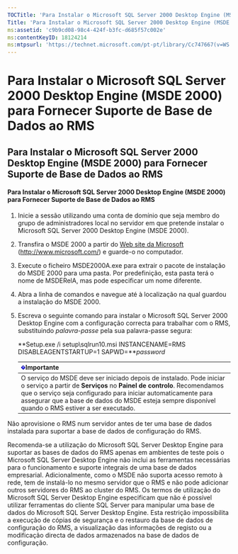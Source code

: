 ```yaml
---
TOCTitle: 'Para Instalar o Microsoft SQL Server 2000 Desktop Engine (MSDE 2000) para Fornecer Suporte de Base de Dados ao RMS'
Title: 'Para Instalar o Microsoft SQL Server 2000 Desktop Engine (MSDE 2000) para Fornecer Suporte de Base de Dados ao RMS'
ms:assetid: 'c9b9cd08-98c4-424f-b3fc-d685f57c002e'
ms:contentKeyID: 18124214
ms:mtpsurl: 'https://technet.microsoft.com/pt-pt/library/Cc747667(v=WS.10)'
---
```


Para Instalar o Microsoft SQL Server 2000 Desktop Engine (MSDE 2000) para Fornecer Suporte de Base de Dados ao RMS
==================================================================================================================

Para Instalar o Microsoft SQL Server 2000 Desktop Engine (MSDE 2000) para Fornecer Suporte de Base de Dados ao RMS
------------------------------------------------------------------------------------------------------------------

#### Para Instalar o Microsoft SQL Server 2000 Desktop Engine (MSDE 2000) para Fornecer Suporte de Base de Dados ao RMS

1.  Inicie a sessão utilizando uma conta de domínio que seja membro do grupo de administradores local no servidor em que pretende instalar o Microsoft SQL Server 2000 Desktop Engine (MSDE 2000).

2.  Transfira o MSDE 2000 a partir do [Web site da Microsoft](http://www.microsoft.com/) (http://www.microsoft.com/) e guarde-o no computador.

3.  Execute o ficheiro MSDE2000A.exe para extrair o pacote de instalação do MSDE 2000 para uma pasta. Por predefinição, esta pasta terá o nome de MSDERelA, mas pode especificar um nome diferente.

4.  Abra a linha de comandos e navegue até à localização na qual guardou a instalação do MSDE 2000.

5.  Escreva o seguinte comando para instalar o Microsoft SQL Server 2000 Desktop Engine com a configuração correcta para trabalhar com o RMS, substituindo *palavra-passe* pela sua palavra-passe segura:

    **Setup.exe /i setup\\sqlrun10.msi INSTANCENAME=RMS DISABLEAGENTSTARTUP=1 SAPWD=***password*

    | ![](images/Cc747667.Important(WS.10).gif)Importante                                                                                                                                                                                                                                       |
    |------------------------------------------------------------------------------------------------------------------------------------------------------------------------------------------------------------------------------------------------------------------------------------------------------------------------|
    | O serviço do MSDE deve ser iniciado depois de instalado. Pode iniciar o serviço a partir de **Serviços** no **Painel de controlo**. Recomendamos que o serviço seja configurado para iniciar automaticamente para assegurar que a base de dados do MSDE esteja sempre disponível quando o RMS estiver a ser executado. |

Não aprovisione o RMS num servidor antes de ter uma base de dados instalada para suportar a base de dados de configuração do RMS.

Recomenda-se a utilização do Microsoft SQL Server Desktop Engine para suportar as bases de dados do RMS apenas em ambientes de teste pois o Microsoft SQL Server Desktop Engine não inclui as ferramentas necessárias para o funcionamento e suporte integrais de uma base de dados empresarial. Adicionalmente, como o MSDE não suporta acesso remoto à rede, tem de instalá-lo no mesmo servidor que o RMS e não pode adicionar outros servidores do RMS ao cluster do RMS. Os termos de utilização do Microsoft SQL Server Desktop Engine especificam que não é possível utilizar ferramentas do cliente SQL Server para manipular uma base de dados do Microsoft SQL Server Desktop Engine. Esta restrição impossibilita a execução de cópias de segurança e o restauro da base de dados de configuração do RMS, a visualização das informações de registo ou a modificação directa de dados armazenados na base de dados de configuração.
